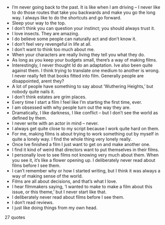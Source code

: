  - I’m never going back to the past. It is like when I am driving – I never like to do those routes that take you backwards and make you go the long way. I always like to do the shortcuts and go forward.
 - Sleep your way to the top.
 - I don’t think you can question your instinct; you should always trust it.
 - I love insects. They are amazing.
 - I do believe some people can naturally act and don’t know it.
 - I don’t feel very revengeful in life at all.
 - I don’t want to think too much about me.
 - When your characters are really living they tell you what they do.
 - As long as you keep your budgets small, there’s a way of making films.
 - Interestingly, I never thought Id do an adaptation. Ive also been quite against them. I think trying to translate one medium to another is wrong. I never really felt that books fitted into film. Generally people are disappointed, arent they?
 - A lot of people have something to say about ‘Wuthering Heights,’ but nobody quite nails it.
 - I don’t think estates are grim places.
 - Every time I start a film I feel like I’m starting the first time, ever.
 - I am obsessed with why people turn out the way they are.
 - Dramatically, I like darkness, I like conflict – but I don’t see the world as defined by them.
 - I never write with an actor in mind – never.
 - I always get quite close to my script because I work quite hard on them.
 - For me, making films is about trying to work something out by myself in quite a lonely way. I find the whole thing very lonely really.
 - Once Ive finished a film I just want to get on and make another one.
 - I find it kind of weird that directors want to put themselves in their films.
 - I personally love to see films not knowing very much about them. When you see it, it’s like a flower opening up. I deliberately never read about films before I see them.
 - I can’t remember why or how I started writing, but I think it was always a way of making sense of the world.
 - Films are all about decisions, and that’s what I love.
 - I hear filmmakers saying, ‘I wanted to make to make a film about this issue, or this theme,’ but I never start like that.
 - I deliberately never read about films before I see them.
 - I don’t read reviews.
 - I just like doing things from my own head.

27 quotes